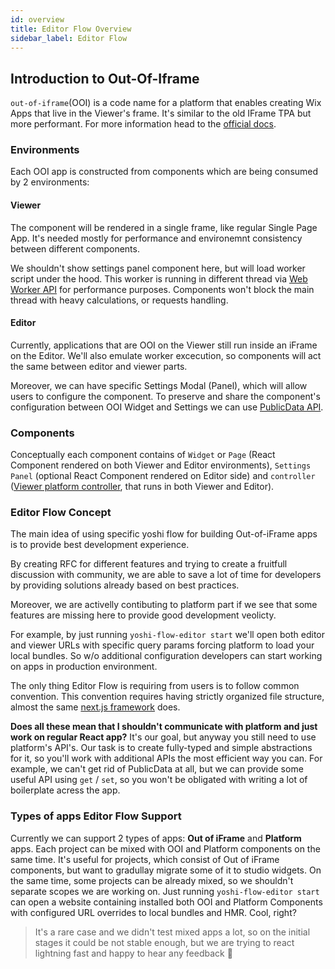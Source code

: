 ```yaml
---
id: overview
title: Editor Flow Overview
sidebar_label: Editor Flow
---
```


## Introduction to Out-Of-Iframe
`out-of-iframe`(OOI) is a code name for a platform that enables creating Wix Apps that live in the Viewer's frame. It's similar to the old IFrame TPA but more performant. For more information head to the [official docs](https://bo.wix.com/wix-docs/client/client-frameworks#out-of-iframe).


### Environments
Each OOI app is constructed from components which are being consumed by 2 environments:

#### Viewer
The component will be rendered in a single frame, like regular Single Page App. It's needed mostly for performance and environemnt consistency between different components.

We shouldn't show settings panel component here, but will load worker script under the hood. This worker is running in different thread via [Web Worker API](https://developer.mozilla.org/en-US/docs/Web/API/Web_Workers_API/Using_web_workers) for performance purposes. Components won't block the main thread with heavy calculations, or requests handling.

#### Editor
Currently, applications that are OOI on the Viewer still run inside an iFrame on the Editor.
We'll also emulate worker excecution, so components will act the same between editor and viewer parts.

Moreover, we can have specific Settings Modal (Panel), which will allow users to configure the component. To preserve and share the component's configuration between OOI Widget and Settings we can use [PublicData API](https://dev.wix.com/api/iframe-sdk/sdk/wix.data.public#sdk_wix.data.public_wixdatapublic).


### Components
Conceptually each component contains of `Widget` or `Page` (React Component rendered on both Viewer and Editor environments), `Settings Panel` (optional React Component rendered on Editor side) and `controller` ([Viewer platform controller](https://bo.wix.com/wix-docs/client/client-viewer-platform/articles/lifecycle#client-viewer-platform_articles_lifecycle_createcontrollers), that runs in both Viewer and Editor).

### Editor Flow Concept
The main idea of using specific yoshi flow for building Out-of-iFrame apps is to provide best development experience.

By creating RFC for different features and trying to create a fruitfull discussion with community, we are able to save a lot of time for developers by providing solutions already based on best practices.

Moreover, we are activelly contibuting to platform part if we see that some features are missing here to provide good development veolicty.

For example, by just running `yoshi-flow-editor start` we'll open both editor and viewer URLs with specific query params forcing platform to load your local bundles. So w/o additional configuration developers can start working on apps in production environment.

The only thing Editor Flow is requiring from users is to follow common convention. This convention requires having strictly organized file structure, almost the same [next.js framework](https://nextjs.org/) does.

**Does all these mean that I shouldn't communicate with platform and just work on regular React app?**
It's our goal, but anyway you still need to use platform's API's. Our task is to create fully-typed and simple abstractions for it, so you'll work with additional APIs the most efficient way you can.
For example, we can't get rid of PublicData at all, but we can provide some useful API using `get` / `set`, so you won't be obligated with writing a lot of boilerplate acress the app.

### Types of apps Editor Flow Support
Currently we can support 2 types of apps: **Out of iFrame**  and **Platform** apps. 
Each project can be mixed with OOI and Platform components on the same time. It's useful for projects, which consist of Out of iFrame components, but want to gradullay migrate some of it to studio widgets. On the same time, some projects can be already mixed, so we shouldn't separate scopes we are working on.
Just running `yoshi-flow-editor start` can open a website containing installed both OOI and Platform Components with configured URL overrides to local bundles and HMR. Cool, right?

> It's a rare case and we didn't test mixed apps a lot, so on the initial stages it could be not stable enough, but we are trying to react lightning fast and happy to hear any feedback 🙂
